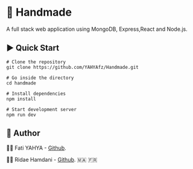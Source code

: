 # :hatching_chick: Handmade
A full stack web application using MongoDB, Express,React and Node.js.

## :arrow_forward: Quick Start
```
# Clone the repository
git clone https://github.com/YAHYAfz/Handmade.git

# Go inside the directory
cd handmade

# Install dependencies
npm install

# Start development server
npm run dev
```
## :tophat: Author
:woman_technologist: Fati YAHYA - [Github](https://github.com/YAHYAfz).

:man_technologist: Ridae Hamdani - [Github](https://github.com/ridaeh). :morocco: :fr:
